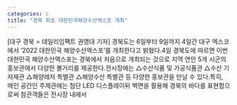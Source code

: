```yaml
---
categories: c
title: "경북 최초 대한민국해양수산엑스포 개최"
---
```

[대구 경북 = 데일리임팩트 권영대 기자] 경북도는 6일부터 9일까지 4일간 대구 엑스코에서 ‘2022 대한민국 해양수산엑스포’를 개최한다고 밝혔다.4일 경북도에 따르면 이번 대한민국 해양수산엑스포는 경북에서 처음으로 개최되는 것으로 지역 연안 5개 시군의 홍보관에서 다양한 볼거리를 제공한다.전시장에는 △수산식품 및 가공식품관 △수산 기자재관 △해양레저 특별관 △해양수산 특별관 등 다양한 홍보관을 만날 수 있다.특히, 메인 공간인 주제관에는 첨단 LED 디스플레이뒤 벽면을 활용해 경북의 바다를 표현함으로써 참관객들은 전시장 내에서